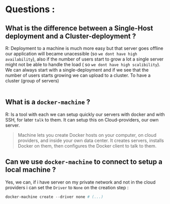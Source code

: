 # Questions :
## What is the difference between a Single-Host deployment and a Cluster-deployment ? 
R: Deployment to a machine is much more easy but that server goes offline our application will became unacessible (so `we dont have high availability`), also if the number of users start to grow a lot a single server might not be able to handle the load ( so `we dont have high scalibility`). We can always start with a single-deployment 
and if we see that the number of users starts growing we can upload to a cluster. To have a cluster (group of servers) 
<br><br/>

## What is a `docker-machine` ?
R: Is a tool with each we can setup quickly our servers with docker and with SSH, for later `talk` to them. It can setup this on Cloud-providers, 
our own server.
> Machine lets you create Docker hosts on your computer, on cloud providers, and inside your own data center. It creates servers, installs Docker on them, then configures the Docker client to talk to them.

## Can we use `docker-machine` to connect to setup a local machine ? 
Yes, we can, if i have server on my private network and not in the cloud providers i can set the `Driver` to `None` on the creation step : 
``` powershell
docker-machine create --driver none # (...)
```
